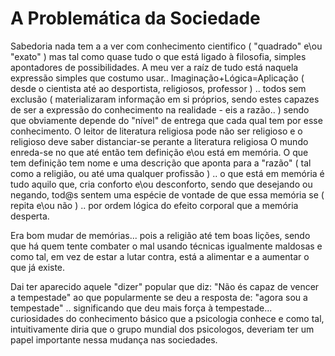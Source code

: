 # A Problemática da Sociedade

Sabedoria nada tem a a ver com conhecimento cientifico ( "quadrado" e\ou "exato" ) mas tal como quase tudo o que está ligado à filosofia, simples apontadores de possibilidades. A meu ver a raíz de tudo está naquela expressão simples que costumo usar..
Imaginação+Lógica=Aplicação ( desde o cientista até ao desportista, religiosos, professor ) .. todos sem exclusão (
materializaram informação em si próprios, sendo estes capazes de ser a expressão do conhecimento na realidade - eis a
razão.. ) sendo que obviamente depende do "nível" de entrega que cada qual tem por esse conhecimento. O leitor de
literatura religiosa pode não ser religioso e o religioso deve saber distanciar-se perante a literatura religiosa
O mundo enreda-se no que até então tem definição e\ou está em memória.
O que tem definição tem nome e uma descrição que aponta para a "razão" ( tal como a religião, ou até uma qualquer
profissão ) .. o que está em memória é tudo aquilo que, cria conforto e\ou desconforto, sendo que desejando ou negando,
tod@s sentem uma espécie de vontade de que essa memória se ( repita e\ou não ) .. por ordem lógica do efeito corporal
que a memória desperta. 

Era bom mudar de memórias... pois a religião até tem boas lições, sendo que há quem tente combater o mal usando técnicas igualmente maldosas e como tal, em vez de estar a lutar contra, está a alimentar e a aumentar o que já existe.

Dai ter aparecido aquele "dizer" popular que diz: "Não és capaz de vencer a tempestade" ao que popularmente se deu a
resposta de: "agora sou a tempestade" .. significando que deu mais força à tempestade... curiosidades do conhecimento
básico que a psicologia conhece e como tal, intuitivamente diria que o grupo mundial dos psicologos, deveriam ter um
papel importante nessa mudança nas sociedades.
